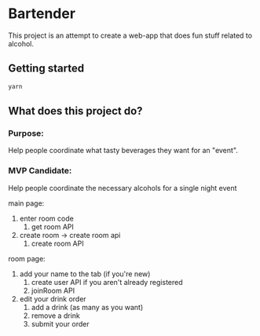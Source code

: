 # Bartender
This project is an attempt to create a web-app that does fun stuff related to alcohol.

## Getting started 
```bash
yarn
```

## What does this project do?
### Purpose:
Help people coordinate what tasty beverages they want for an "event".

### MVP Candidate:
Help people coordinate the necessary alcohols for a single night event

main page:

1. enter room code
    1. get room API
2. create room -> create room api
    1. create room API


room page:
1. add your name to the tab (if you're new)
    1. create user API if you aren't already registered
    2. joinRoom API  
2. edit your drink order
    1. add a drink (as many as you want)
    2. remove a drink  
    3. submit your order

